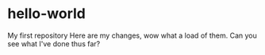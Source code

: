 # hello-world
My first repository
Here are my changes, wow what a load of them. Can you see what I've done thus far?
